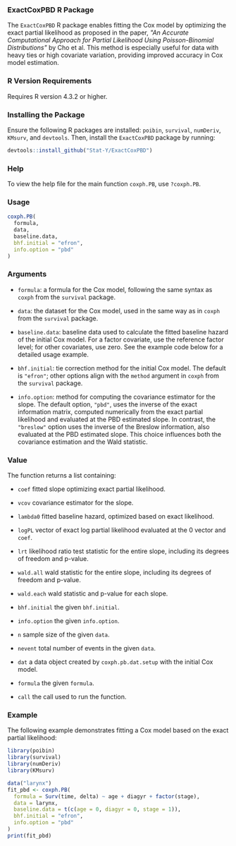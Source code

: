 ### ExactCoxPBD R Package

The `ExactCoxPBD` R package enables fitting the Cox model by optimizing the exact partial likelihood as proposed in the paper, *"An Accurate Computational Approach for Partial Likelihood Using Poisson-Binomial Distributions"* by Cho et al. This method is especially useful for data with heavy ties or high covariate variation, providing improved accuracy in Cox model estimation.

### R Version Requirements

Requires R version 4.3.2 or higher.

### Installing the Package

Ensure the following R packages are installed: `poibin`, `survival`, `numDeriv`, `KMsurv`, and `devtools`. Then, install the `ExactCoxPBD` package by running:

```r
devtools::install_github("Stat-Y/ExactCoxPBD")
```

### Help

To view the help file for the main function `coxph.PB`, use `?coxph.PB`.

### Usage

```r
coxph.PB(
  formula,
  data,
  baseline.data,
  bhf.initial = "efron",
  info.option = "pbd"
)
```

### Arguments

- `formula`: a formula for the Cox model, following the same syntax as `coxph` from the `survival` package.
  
- `data`: the dataset for the Cox model, used in the same way as in `coxph` from the `survival` package.

- `baseline.data`: baseline data used to calculate the fitted baseline hazard of the initial Cox model. For a factor covariate, use the reference factor level; for other covariates, use zero. See the example code below for a detailed usage example.

- `bhf.initial`: tie correction method for the initial Cox model. The default is `"efron"`; other options align with the `method` argument in `coxph` from the `survival` package.

- `info.option`: method for computing the covariance estimator for the slope. The default option, `"pbd"`, uses the inverse of the exact information matrix, computed numerically from the exact partial likelihood and evaluated at the PBD estimated slope. In contrast, the `"breslow"` option uses the inverse of the Breslow information, also evaluated at the PBD estimated slope. This choice influences both the covariance estimation and the Wald statistic.

### Value

The function returns a list containing:

- `coef` fitted slope optimizing exact partial likelihood.

- `vcov` covariance estimator for the slope.

- `lambda0` fitted baseline hazard, optimized based on exact likelihood.

- `logPL` vector of exact log partial likelihood evaluated at the 0 vector and `coef`.

- `lrt` likelihood ratio test statistic for the entire slope, including its degrees of freedom and p-value.

- `wald.all` wald statistic for the entire slope, including its degrees of freedom and p-value.

- `wald.each` wald statistic and p-value for each slope.

- `bhf.initial` the given `bhf.initial`.

- `info.option` the given `info.option`.

- `n` sample size of the given `data`.

- `nevent` total number of events in the given `data`.

- `dat` a data object created by `coxph.pb.dat.setup` with the initial Cox model.

- `formula` the given `formula`.

- `call` the call used to run the function.

### Example

The following example demonstrates fitting a Cox model based on the exact partial likelihood:

```r
library(poibin)
library(survival)
library(numDeriv)
library(KMsurv)

data("larynx")
fit_pbd <- coxph.PB(
  formula = Surv(time, delta) ~ age + diagyr + factor(stage),
  data = larynx,
  baseline.data = t(c(age = 0, diagyr = 0, stage = 1)),
  bhf.initial = "efron",
  info.option = "pbd"
)
print(fit_pbd)
```
